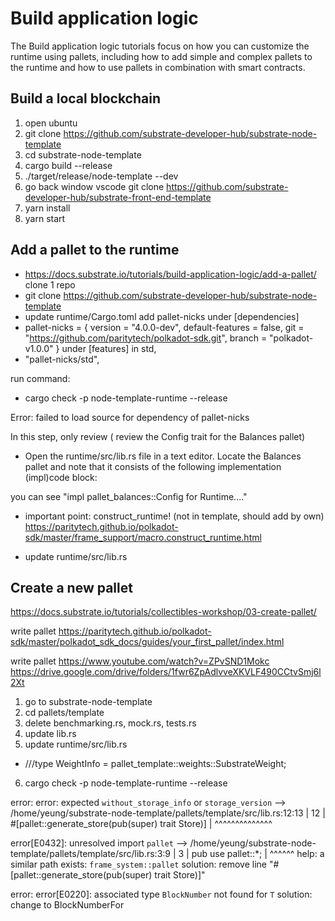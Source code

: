 # Build application logic

The Build application logic tutorials focus on how you can customize the runtime using pallets, including how to add simple and complex pallets to the runtime and how to use pallets in combination with smart contracts.

## Build a local blockchain
1. open ubuntu
2. git clone https://github.com/substrate-developer-hub/substrate-node-template
3. cd substrate-node-template
4. cargo build --release
5. ./target/release/node-template --dev
6. go back window vscode
git clone https://github.com/substrate-developer-hub/substrate-front-end-template
7. yarn install
8. yarn start

## Add a pallet to the runtime
* https://docs.substrate.io/tutorials/build-application-logic/add-a-pallet/
clone 1 repo
* git clone https://github.com/substrate-developer-hub/substrate-node-template
* update runtime/Cargo.toml
add pallet-nicks under [dependencies]
* pallet-nicks = { version = "4.0.0-dev", default-features = false, git = "https://github.com/paritytech/polkadot-sdk.git", branch = "polkadot-v1.0.0" }
under [features]
in std, 
* "pallet-nicks/std",

run command:
* cargo check -p node-template-runtime --release

Error:
failed to load source for dependency of pallet-nicks

In this step, only review ( review the Config trait for the Balances pallet)
* Open the runtime/src/lib.rs file in a text editor.
Locate the Balances pallet and note that it consists of the following implementation (impl)code block:

you can see
"impl pallet_balances::Config for Runtime...."

* important point:
construct_runtime! (not in template, should add by own)
https://paritytech.github.io/polkadot-sdk/master/frame_support/macro.construct_runtime.html

* update runtime/src/lib.rs

## Create a new pallet
https://docs.substrate.io/tutorials/collectibles-workshop/03-create-pallet/

write pallet
https://paritytech.github.io/polkadot-sdk/master/polkadot_sdk_docs/guides/your_first_pallet/index.html

write pallet
https://www.youtube.com/watch?v=ZPvSND1Mokc
https://drive.google.com/drive/folders/1fwr6ZpAdlvveXKVLF490CCtvSmj6l2Xt

1. go to substrate-node-template
2. cd pallets/template
3. delete benchmarking.rs, mock.rs, tests.rs
4. update lib.rs
5. update runtime/src/lib.rs
* ///type WeightInfo = pallet_template::weights::SubstrateWeight<Runtime>;
6. cargo check -p node-template-runtime --release

error:
  error: expected `without_storage_info` or `storage_version`
    --> /home/yeung/substrate-node-template/pallets/template/src/lib.rs:12:13
     |
  12 |   #[pallet::generate_store(pub(super) trait Store)]
     |             ^^^^^^^^^^^^^^

  error[E0432]: unresolved import `pallet`
   --> /home/yeung/substrate-node-template/pallets/template/src/lib.rs:3:9
    |
  3 | pub use pallet::*;
    |         ^^^^^^ help: a similar path exists: `frame_system::pallet`
solution:
remove line "#[pallet::generate_store(pub(super) trait Store)]"

error:
  error[E0220]: associated type `BlockNumber` not found for `T`
solution:
change to BlockNumberFor<T>